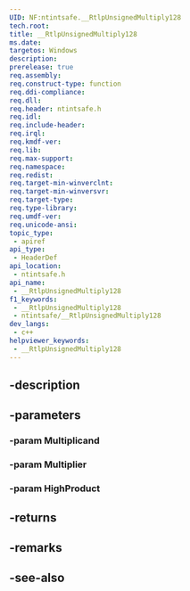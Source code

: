 ```yaml
---
UID: NF:ntintsafe.__RtlpUnsignedMultiply128
tech.root: 
title: __RtlpUnsignedMultiply128
ms.date: 
targetos: Windows
description: 
prerelease: true
req.assembly: 
req.construct-type: function
req.ddi-compliance: 
req.dll: 
req.header: ntintsafe.h
req.idl: 
req.include-header: 
req.irql: 
req.kmdf-ver: 
req.lib: 
req.max-support: 
req.namespace: 
req.redist: 
req.target-min-winverclnt: 
req.target-min-winversvr: 
req.target-type: 
req.type-library: 
req.umdf-ver: 
req.unicode-ansi: 
topic_type:
 - apiref
api_type:
 - HeaderDef
api_location:
 - ntintsafe.h
api_name:
 - __RtlpUnsignedMultiply128
f1_keywords:
 - __RtlpUnsignedMultiply128
 - ntintsafe/__RtlpUnsignedMultiply128
dev_langs:
 - c++
helpviewer_keywords:
 - __RtlpUnsignedMultiply128
---
```


## -description

## -parameters

### -param Multiplicand

### -param Multiplier

### -param HighProduct

## -returns

## -remarks

## -see-also

